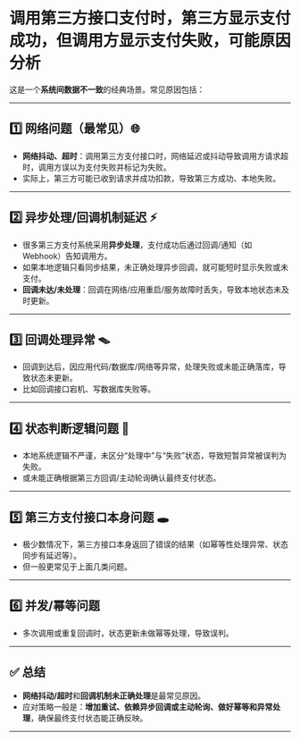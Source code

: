 # 调用第三方接口支付时，第三方显示支付成功，但调用方显示支付失败，可能原因分析

这是一个**系统间数据不一致**的经典场景。常见原因包括：

---

## 1️⃣ 网络问题（最常见）🌐

- **网络抖动、超时**：调用第三方支付接口时，网络延迟或抖动导致调用方请求超时，调用方误以为支付失败并标记为失败。
- 实际上，第三方可能已收到请求并成功扣款，导致第三方成功、本地失败。

---

## 2️⃣ 异步处理/回调机制延迟 ⚡

- 很多第三方支付系统采用**异步处理**，支付成功后通过回调/通知（如Webhook）告知调用方。
- 如果本地逻辑只看同步结果，未正确处理异步回调，就可能短时显示失败或未支付。
- **回调未达/未处理**：回调在网络/应用重启/服务故障时丢失，导致本地状态未及时更新。

---

## 3️⃣ 回调处理异常 🪤

- 回调到达后，因应用代码/数据库/网络等异常，处理失败或未能正确落库，导致状态未更新。
- 比如回调接口宕机、写数据库失败等。

---

## 4️⃣ 状态判断逻辑问题 🔄

- 本地系统逻辑不严谨，未区分“处理中”与“失败”状态，导致短暂异常被误判为失败。
- 或未能正确根据第三方回调/主动轮询确认最终支付状态。

---

## 5️⃣ 第三方支付接口本身问题 🕳️

- 极少数情况下，第三方接口本身返回了错误的结果（如幂等性处理异常、状态同步有延迟等）。
- 但一般更常见于上面几类问题。

---

## 6️⃣ 并发/幂等问题

- 多次调用或重复回调时，状态更新未做幂等处理，导致误判。

---

## ✅ 总结

- **网络抖动/超时**和**回调机制未正确处理**是最常见原因。
- 应对策略一般是：**增加重试、依赖异步回调或主动轮询、做好幂等和异常处理**，确保最终支付状态能正确反映。

---